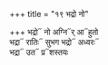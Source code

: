 +++
title = "१९ भद्रो नो"

+++
भद्रो᳓ नो अग्नि᳓र् आ᳓हुतो  
भद्रा᳓ रातिः᳓ सुभग भद्रो᳓ अध्वरः᳓  
भद्रा᳓ उत᳓ प्र᳓शस्तयः
